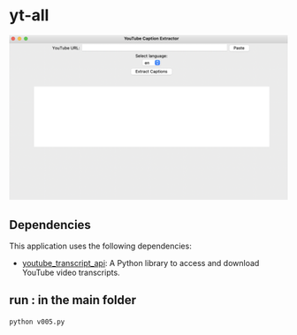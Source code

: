# yt-all



![대표](https://github.com/leeseomin/yt-all/blob/main/pic/2.png)


## Dependencies

This application uses the following dependencies:

- [youtube_transcript_api](https://github.com/jdepoix/youtube-transcript-api): A Python library to access and download YouTube video transcripts.



## run : in the main folder

```bash
python v005.py
```



## 
